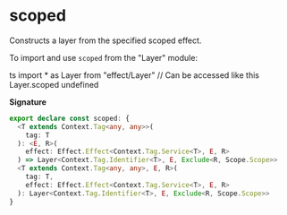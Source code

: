 # scoped

Constructs a layer from the specified scoped effect.

To import and use `scoped` from the "Layer" module:

ts
import \* as Layer from "effect/Layer"
// Can be accessed like this
Layer.scoped
undefined

**Signature**

```ts
export declare const scoped: {
  <T extends Context.Tag<any, any>>(
    tag: T
  ): <E, R>(
    effect: Effect.Effect<Context.Tag.Service<T>, E, R>
  ) => Layer<Context.Tag.Identifier<T>, E, Exclude<R, Scope.Scope>>
  <T extends Context.Tag<any, any>, E, R>(
    tag: T,
    effect: Effect.Effect<Context.Tag.Service<T>, E, R>
  ): Layer<Context.Tag.Identifier<T>, E, Exclude<R, Scope.Scope>>
}
```
